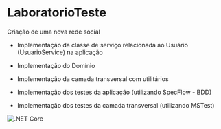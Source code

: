 # LaboratorioTeste

Criação de uma nova rede social

 - Implementação da classe de serviço relacionada ao Usuário (UsuarioService) na aplicação
 - Implementação do Domínio
 - Implementação da camada transversal com utilitários
 
 - Implementação dos testes da aplicação (utilizando SpecFlow - BDD)
 - Implementação dos testes da camada transversal (utilizando MSTest)
 
 
 
 ![.NET Core](https://github.com/emiliosds/LaboratorioTeste/workflows/.NET%20Core/badge.svg?branch=master)
